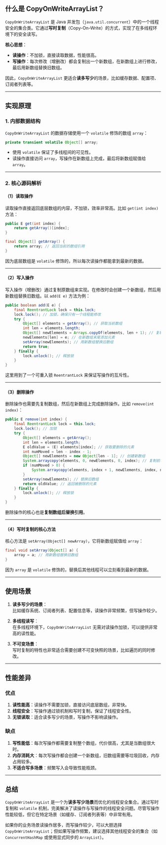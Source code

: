 
## **什么是 CopyOnWriteArrayList？**

`CopyOnWriteArrayList` 是 Java 并发包（`java.util.concurrent`）中的一个线程安全的集合类。它通过**写时复制**（Copy-On-Write）的方式，实现了在多线程环境下的安全读写。

**核心思想**：  
- **读操作**：不加锁，直接读取数据，性能很高。  
- **写操作**：每次修改（增删改）都会复制出一个新数组，在新数组上进行修改，最后用新数组替换旧数组。

因此，`CopyOnWriteArrayList` 更适合**读多写少**的场景，比如缓存数据、配置项、订阅者列表等。

---

## **实现原理**

### **1. 内部数据结构**

`CopyOnWriteArrayList` 的数据存储使用一个 `volatile` 修饰的数组 `array`：

```java
private transient volatile Object[] array;
```

- 使用 `volatile` 保证了多线程间的可见性。
- 读操作直接访问 `array`，写操作在新数组上完成，最后将新数组赋值给 `array`。

---

### **2. 核心源码解析**

#### **（1）读取操作**

读取操作直接返回底层数组的内容，不加锁，效率非常高。比如 `get(int index)` 方法：

```java
public E get(int index) {
    return getArray()[index];
}

final Object[] getArray() {
    return array; // 返回当前的数组引用
}
```

因为底层数组是 `volatile` 修饰的，所以每次读操作都能拿到最新的数据。

---

#### **（2）写入操作**

写入操作（增删改）通过复制原数组来实现。在修改时会创建一个新数组，然后用新数组替换旧数组。以 `add(E e)` 方法为例：

```java
public boolean add(E e) {
    final ReentrantLock lock = this.lock;
    lock.lock(); // 加锁，确保只有一个线程能修改
    try {
        Object[] elements = getArray(); // 获取当前数组
        int len = elements.length;
        Object[] newElements = Arrays.copyOf(elements, len + 1); // 复制原数组并扩容
        newElements[len] = e; // 在新数组末尾添加元素
        setArray(newElements); // 用新数组替换旧数组
        return true;
    } finally {
        lock.unlock(); // 释放锁
    }
}
```

这里用到了一个可重入锁 `ReentrantLock` 来保证写操作的互斥性。

---

#### **（3）删除操作**

删除操作也需要先复制数组，然后在新数组上完成删除操作。比如 `remove(int index)`：

```java
public E remove(int index) {
    final ReentrantLock lock = this.lock;
    lock.lock(); // 加锁
    try {
        Object[] elements = getArray();
        int len = elements.length;
        E oldValue = (E) elements[index]; // 获取要删除的元素
        int numMoved = len - index - 1;
        Object[] newElements = new Object[len - 1]; // 创建新数组
        System.arraycopy(elements, 0, newElements, 0, index); // 复制前半部分
        if (numMoved > 0) {
            System.arraycopy(elements, index + 1, newElements, index, numMoved); // 复制后半部分
        }
        setArray(newElements); // 替换旧数组
        return oldValue; // 返回被删除的元素
    } finally {
        lock.unlock(); // 释放锁
    }
}
```

删除操作的核心也是**复制数组后替换引用**。

---

#### **（4）写时复制的核心方法**

核心方法是 `setArray(Object[] newArray)`，它将新数组赋值给 `array`：

```java
final void setArray(Object[] a) {
    array = a; // 用新数组替换旧数组
}
```

因为 `array` 是 `volatile` 修饰的，替换后其他线程可以立刻看到最新的数据。

---

## **使用场景**

1. **读多写少的场景**：  
   比如缓存系统、订阅者列表、配置信息等，读操作非常频繁，但写操作较少。

2. **多线程读写**：  
   在多线程环境下，`CopyOnWriteArrayList` 无需对读操作加锁，可以提供非常高的读性能。

3. **不可变场景**：  
   写时复制的特性也非常适合需要创建不可变快照的场景，比如遍历的同时修改。

---

## **性能差异**

### **优点**
1. **读性能高**：读操作不需要加锁，直接访问底层数组，非常快。
2. **线程安全**：写操作通过锁机制和写时复制，保证了线程安全性。
3. **无锁读取**：适合读多写少的场景，写操作不影响读操作。

### **缺点**
1. **写性能低**：每次写操作都需要复制整个数组，代价很高，尤其是当数组很大时。
2. **内存消耗大**：每次写操作都会创建一个新数组，旧数组需要等垃圾回收，内存占用较多。
3. **不适合写多场景**：频繁写入会导致性能瓶颈。

---

## **总结**

`CopyOnWriteArrayList` 是一个为**读多写少场景**而优化的线程安全集合。通过写时复制和 `volatile` 机制，完美解决了读操作与写操作的线程安全问题。尽管写操作性能较低，但它在特定场景（如缓存、订阅者列表等）中非常有用。

如果你的业务场景读操作居多，而写操作较少，可以大胆选择 `CopyOnWriteArrayList`；但如果写操作频繁，建议选择其他线程安全的集合（如 `ConcurrentHashMap` 或使用显式同步的 `ArrayList`）。